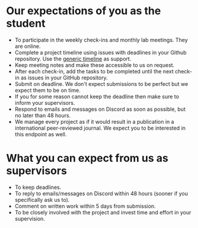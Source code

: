 # Our expectations of you as the student

- To participate in the weekly check-ins and monthly lab meetings. They are online.
- Complete a project timeline using issues with deadlines in your Github repository. Use the [generic timeline](project-timeline.md) as support.
- Keep meeting notes and make these accessible to us on request.
- After each check-in, add the tasks to be completed until the next check-in as issues in your GitHub repository.
- Submit on deadline. We don't expect submissions to be perfect but we expect them to be on time. 
- If you for some reason cannot keep the deadline then make sure to inform your supervisors.
- Respond to emails and messages on Discord as soon as possible, but no later than 48 hours.
- We manage every project as if it would result in a publication in a international peer-reviewed journal. We expect you to be interested in this endpoint as well.
  
# What you can expect from us as supervisors

- To keep deadlines.
- To reply to emails/messages on Discord within 48 hours (sooner if you
  specifically ask us to).
- Comment on written work within 5 days from submission.
- To be closely involved with the project and invest time and effort
  in your supervision.
  
  
  
  
